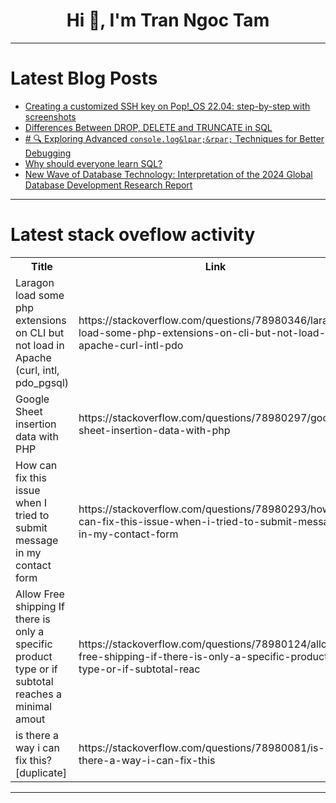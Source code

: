 <h1 align="center">Hi 👋, I'm Tran Ngoc Tam</h1>

---

# Latest Blog Posts 
<!-- BLOG-POST-LIST:START -->
- [Creating a customized SSH key on Pop!_OS 22.04: step-by-step with screenshots](https://dev.to/alexandrecalaca/creating-a-customized-ssh-key-on-popos-2204-step-by-step-with-screenshots-1e6e)
- [Differences Between DROP, DELETE and TRUNCATE in SQL](https://dev.to/chat2db/differences-between-drop-delete-and-truncate-in-sql-5983)
- [# 🔍 Exploring Advanced `console.log&lpar;&rpar;` Techniques for Better Debugging](https://dev.to/gadekar_sachin/-exploring-advanced-consolelog-techniques-for-better-debugging-5ekm)
- [Why should everyone learn SQL?](https://dev.to/urlewicz_aicha_d14af69bc8/why-should-everyone-learn-sql-4i87)
- [New Wave of Database Technology: Interpretation of the 2024 Global Database Development Research Report](https://dev.to/urlewicz_aicha_d14af69bc8/new-wave-of-database-technology-interpretation-of-the-2024-global-database-development-research-report-9j5)
<!-- BLOG-POST-LIST:END -->

---

# Latest stack oveflow activity
<table>
  <tr><th>Title</th><th>Link</th></tr>
  <!-- STACKOVERFLOW:START --><tr><td>Laragon load some php extensions on CLI but not load in Apache &lpar;curl, intl, pdo_pgsql&rpar;</td><td>https://stackoverflow.com/questions/78980346/laragon-load-some-php-extensions-on-cli-but-not-load-in-apache-curl-intl-pdo</td></tr><tr><td>Google Sheet insertion data with PHP</td><td>https://stackoverflow.com/questions/78980297/google-sheet-insertion-data-with-php</td></tr><tr><td>How can fix this issue when I tried to submit message in my contact form</td><td>https://stackoverflow.com/questions/78980293/how-can-fix-this-issue-when-i-tried-to-submit-message-in-my-contact-form</td></tr><tr><td>Allow Free shipping If there is only a specific product type or if subtotal reaches a minimal amout</td><td>https://stackoverflow.com/questions/78980124/allow-free-shipping-if-there-is-only-a-specific-product-type-or-if-subtotal-reac</td></tr><tr><td>is there a way i can fix this? [duplicate]</td><td>https://stackoverflow.com/questions/78980081/is-there-a-way-i-can-fix-this</td></tr><!-- STACKOVERFLOW:END -->
</table>

---


